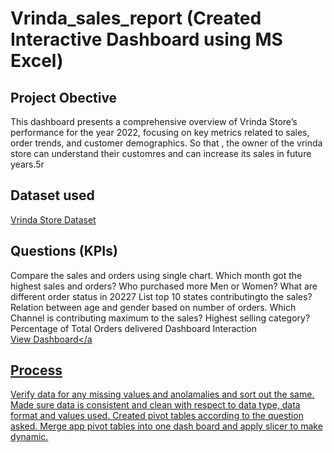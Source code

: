 # Vrinda_sales_report (Created Interactive Dashboard using MS Excel)
## Project Obective
This dashboard presents a comprehensive overview of Vrinda Store’s performance for the year 2022, focusing on key metrics related to sales, order trends, and customer demographics. So that , the owner of the vrinda store can understand their customres and can increase its sales in future years.5r
## Dataset used
<a href= "https://github.com/Bhumika1808/Vrinda_sales_report/blob/main/Dataset_store.xlsx"> Vrinda Store Dataset </a>
## Questions (KPIs)
Compare the sales and orders using single chart.
Which month got the highest sales and orders?
Who purchased more Men or Women?
What are different order status in 20227
List top 10 states contributingto the sales?
Relation between age and gender based on number of orders.
Which Channel is contributing maximum to the sales?
Highest selling category?
Percentage of Total Orders delivered
Dashboard Interaction <a href="https://github.com/Bhumika1808/Vrinda_sales_report/blob/main/dashboard_image.png">View Dashboard</a
## Process
Verify data for any missing values and anolamalies and sort out the same.
Made sure data is consistent and clean with respect to data type, data format and values used.
Created pivot tables according to the question asked.
Merge app pivot tables into one dash board and apply slicer to make dynamic.
